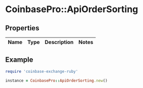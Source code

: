 # CoinbasePro::ApiOrderSorting

## Properties

| Name | Type | Description | Notes |
| ---- | ---- | ----------- | ----- |

## Example

```ruby
require 'coinbase-exchange-ruby'

instance = CoinbasePro::ApiOrderSorting.new()
```

